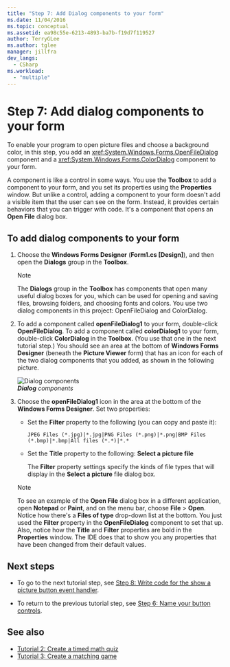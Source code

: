 ```yaml
---
title: "Step 7: Add Dialog components to your form"
ms.date: 11/04/2016
ms.topic: conceptual
ms.assetid: ea98c55e-6213-4893-ba7b-f19d7f119527
author: TerryGLee
ms.author: tglee
manager: jillfra
dev_langs:
  - CSharp
ms.workload:
  - "multiple"
---
```

# Step 7: Add dialog components to your form

To enable your program to open picture files and choose a background color, in this step, you add an <xref:System.Windows.Forms.OpenFileDialog> component and a <xref:System.Windows.Forms.ColorDialog> component to your form.

 A component is like a control in some ways. You use the **Toolbox** to add a component to your form, and you set its properties using the **Properties** window. But unlike a control, adding a component to your form doesn't add a visible item that the user can see on the form. Instead, it provides certain behaviors that you can trigger with code. It's a component that opens an **Open File** dialog box.

## To add dialog components to your form

1. Choose the **Windows Forms Designer** (**Form1.cs [Design]**), and then open the **Dialogs** group in the **Toolbox**.

    > [!NOTE]
    > The **Dialogs** group in the **Toolbox** has components that open many useful dialog boxes for you, which can be used for opening and saving files, browsing folders, and choosing fonts and colors. You use two dialog components in this project: OpenFileDialog and ColorDialog.

2. To add a component called **openFileDialog1** to your form, double-click **OpenFileDialog**. To add a component called **colorDialog1** to your form, double-click **ColorDialog** in the **Toolbox**. (You use that one in the next tutorial step.) You should see an area at the bottom of **Windows Forms Designer** (beneath the **Picture Viewer** form) that has an icon for each of the two dialog components that you added, as shown in the following picture.

     ![Dialog components](../ide/media/express_dialogsadded.png)<br>
***Dialog** components*

3. Choose the **openFileDialog1** icon in the area at the bottom of the **Windows Forms Designer**. Set two properties:

    - Set the **Filter** property to the following (you can copy and paste it):

        ```
        JPEG Files (*.jpg)|*.jpg|PNG Files (*.png)|*.png|BMP Files (*.bmp)|*.bmp|All files (*.*)|*.*
        ```

    - Set the **Title** property to the following: **Select a picture file**

         The **Filter** property settings specify the kinds of file types that will display in the **Select a picture** file dialog box.

    > [!NOTE]
    > To see an example of the **Open File** dialog box in a different application, open **Notepad** or **Paint**, and on the menu bar, choose **File** > **Open**. Notice how there's a **Files of type** drop-down list at the bottom. You just used the **Filter** property in the **OpenFileDialog** component to set that up. Also, notice how the **Title** and **Filter** properties are bold in the **Properties** window. The IDE does that to show you any properties that have been changed from their default values.

## Next steps

* To go to the next tutorial step, see [Step 8: Write code for the show a picture button event handler](../ide/step-8-write-code-for-the-show-a-picture-button-event-handler.md).

* To return to the previous tutorial step, see [Step 6: Name your button controls](../ide/step-6-name-your-button-controls.md).

## See also

* [Tutorial 2: Create a timed math quiz](tutorial-2-create-a-timed-math-quiz.md)
* [Tutorial 3: Create a matching game](tutorial-3-create-a-matching-game.md)
